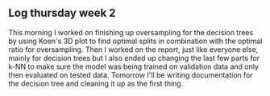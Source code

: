 ## Log thursday week 2
This morning I worked on finishing up oversampling for the decision trees by using Koen's 3D plot to find optimal splits in combination with the optimal ratio for oversampling. Then I worked on the report, just like everyone else, mainly for decision trees but I also ended up changing the last few parts for k-NN to make sure the model  was being trained on validation data and only then evaluated on tested data.
Tomorrow I'll be writing documentation for the decision tree and cleaning it up as the first thing.
